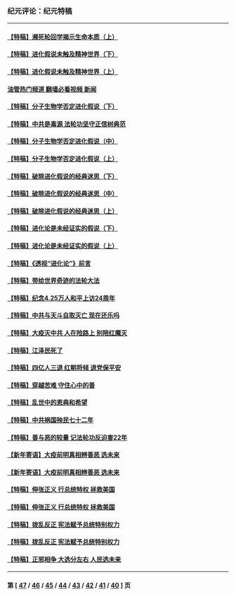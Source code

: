 ### 纪元评论：纪元特稿
---
#### [【特稿】濒死轮回学揭示生命本质（上）](../../pages/nsc424/n14056006.md?08280330) 
#### [【特稿】进化假说未触及精神世界（下）](../../pages/nsc424/n14048707.md?08280330) 
#### [【特稿】进化假说未触及精神世界（上）](../../pages/nsc424/n14042113.md?08280330) 
#### [油管热门频道 翻墙必看视频 新闻](ok?08280330)
#### [【特稿】分子生物学否定进化假说（下）](../../pages/nsc424/n14038267.md?08280330) 
#### [【特稿】中共是毒源 法轮功坚守正信树典范](../../pages/nsc424/n14037281.md?08280330) 
#### [【特稿】分子生物学否定进化假说（中）](../../pages/nsc424/n14035548.md?08280330) 
#### [【特稿】分子生物学否定进化假说（上）](../../pages/nsc424/n14032398.md?08280330) 
#### [【特稿】破除进化假说的经典迷思（下）](../../pages/nsc424/n14029015.md?08280330) 
#### [【特稿】破除进化假说的经典迷思（中）](../../pages/nsc424/n14027341.md?08280330) 
#### [【特稿】破除进化假说的经典迷思（上）](../../pages/nsc424/n14024749.md?08280330) 
#### [【特稿】进化论是未经证实的假说（下）](../../pages/nsc424/n14022170.md?08280330) 
#### [【特稿】进化论是未经证实的假说（上）](../../pages/nsc424/n14020737.md?08280330) 
#### [【特稿】《透视“进化论”》前言](../../pages/nsc424/n14019941.md?08280330) 
#### [【特稿】带给世界奇迹的法轮大法](../../pages/nsc424/n13994132.md?08280330) 
#### [【特稿】纪念4.25万人和平上访24周年](../../pages/nsc424/n13980883.md?08280330) 
#### [【特稿】中共与天斗自取灭亡 现在还乐吗](../../pages/nsc424/n13897482.md?08280330) 
#### [【特稿】大疫灭中共 人在险路上 别陪红魔灭](../../pages/nsc424/n13890697.md?08280330) 
#### [【特稿】江泽民死了](../../pages/nsc424/n13876300.md?08280330) 
#### [【特稿】四亿人三退 红朝将倾 退党保平安](../../pages/nsc424/n13794378.md?08280330) 
#### [【特稿】穿越苦难 守住心中的善](../../pages/nsc424/n13784979.md?08280330) 
#### [【特稿】乱世中的恩典和希望](../../pages/nsc424/n13734687.md?08280330) 
#### [【特稿】中共祸国殃民七十二年](../../pages/nsc424/n13272607.md?08280330) 
#### [【特稿】善与恶的较量 记法轮功反迫害22年](../../pages/nsc424/n13086597.md?08280330) 
#### [【新年寄语】大疫前明真相辨善恶 选未来](../../pages/nsc424/n12660855.md?08280330) 
#### [【新年寄语】大疫前明真相辨善恶 选未来](../../pages/nsc424/n12660855.md?08280330) 
#### [【特稿】伸张正义 行总统特权 拯救美国](../../pages/nsc424/n12616806.md?08280330) 
#### [【特稿】伸张正义 行总统特权 拯救美国](../../pages/nsc424/n12616806.md?08280330) 
#### [【特稿】拨乱反正 宪法赋予总统特别权力](../../pages/nsc424/n12598306.md?08280330) 
#### [【特稿】拨乱反正 宪法赋予总统特别权力](../../pages/nsc424/n12598306.md?08280330) 
#### [【特稿】正邪相争 大选分左右 人民选未来](../../pages/nsc424/n12545208.md?08280330) 

---
#### 第 [ [47](./47.md?08280330) / [46](./46.md?08280330) / [45](./45.md?08280330) / [44](./44.md?08280330) / [43](./43.md?08280330) / [42](./42.md?08280330) / [41](./41.md?08280330) / [40](./40.md?08280330) ] 页
